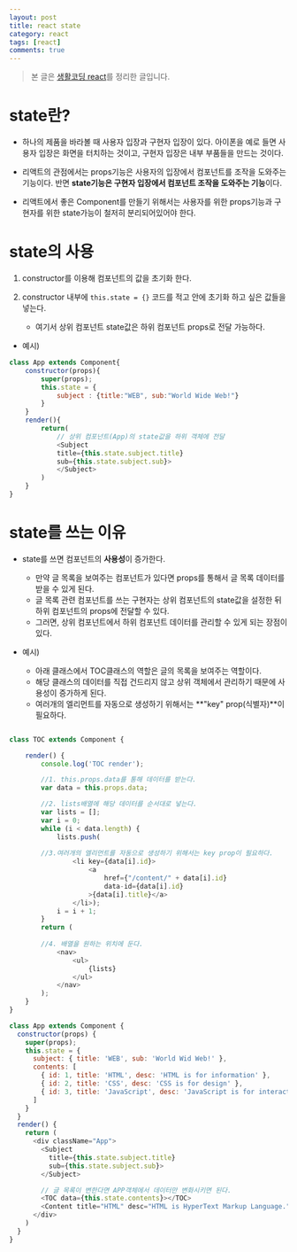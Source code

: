 ```yaml
---
layout: post
title: react state
category: react
tags: [react]
comments: true
---
```


> 본 글은 [생활코딩 react](https://www.opentutorials.org/module/4058/24738)를 정리한 글입니다.  


# state란?

- 하나의 제품을 바라볼 때 사용자 입장과 구현자 입장이 있다. 아이폰을 예로 들면 사용자 입장은 화면을 터치하는 것이고, 구현자 입장은 내부 부품들을 만드는 것이다.

- 리액트의 관점에서는 props기능은 사용자의 입장에서 컴포넌트를 조작을 도와주는 기능이다. 반면 **state기능은 구현자 입장에서 컴포넌트 조작을 도와주는 기능**이다.

- 리액트에서 좋은 Component를 만들기 위해서는 사용자를 위한 props기능과 구현자를 위한 state가능이 철저히 분리되어있어야 한다.

# state의 사용

1. constructor를 이용해 컴포넌트의 값을 초기화 한다.

2. constructor 내부에 `this.state = {}` 코드를 적고 안에 초기화 하고 싶은 값들을 넣는다.
    - 여기서 상위 컴포넌트 state값은 하위 컴포넌트 props로 전달 가능하다.

- 예시)

```javascript
class App extends Component{
    constructor(props){
        super(props);
        this.state = {
            subject : {title:"WEB", sub:"World Wide Web!"}
        }        
    }
    render(){
        return(
            // 상위 컴포넌트(App)의 state값을 하위 객체에 전달
            <Subject
            title={this.state.subject.title}
            sub={this.state.subject.sub}>
            </Subject>
        )
    }
}

```

# state를 쓰는 이유

- state를 쓰면 컴포넌트의 **사용성**이 증가한다.
    - 만약 글 목록을 보여주는 컴포넌트가 있다면 props를 통해서 글 목록 데이터를 받을 수 있게 된다.
    - 글 목록 관련 컴포넌트를 쓰는 구현자는 상위 컴포넌트의 state값을 설정한 뒤 하위 컴포넌트의 props에 전달할 수 있다.
    - 그러면, 상위 컴포넌트에서 하위 컴포넌트 데이터를 관리할 수 있게 되는 장점이 있다.

- 예시)
    - 아래 클래스에서 TOC클래스의 역할은 글의 목록을 보여주는 역할이다.
    - 해당 클래스의 데이터를 직접 건드리지 않고 상위 객체에서 관리하기 때문에 사용성이 증가하게 된다.
    - 여러개의 엘리먼트를 자동으로 생성하기 위해서는 **"key" prop(식별자)**이 필요하다.

```javascript

class TOC extends Component {

    render() {
        console.log('TOC render');

        //1. this.props.data를 통해 데이터를 받는다.
        var data = this.props.data;

        //2. lists배열에 해당 데이터를 순서대로 넣는다.
        var lists = [];
        var i = 0;
        while (i < data.length) {
            lists.push(
                
        //3.여러개의 엘리먼트를 자동으로 생성하기 위해서는 key prop이 필요하다.
                <li key={data[i].id}>
                    <a
                        href={"/content/" + data[i].id}
                        data-id={data[i].id}
                    >{data[i].title}</a>
                </li>);
            i = i + 1;
        }
        return (
        
        //4. 배열을 원하는 위치에 둔다.
            <nav>
                <ul>
                    {lists}
                </ul>
            </nav>
        );
    }
}

class App extends Component {
  constructor(props) {
    super(props);
    this.state = {
      subject: { title: 'WEB', sub: 'World Wid Web!' },
      contents: [
        { id: 1, title: 'HTML', desc: 'HTML is for information' },
        { id: 2, title: 'CSS', desc: 'CSS is for design' },
        { id: 3, title: 'JavaScript', desc: 'JavaScript is for interactive' }
      ]
    }
  }
  render() {
    return (
      <div className="App">
        <Subject
          title={this.state.subject.title}
          sub={this.state.subject.sub}>
        </Subject>

        // 글 목록이 변한다면 APP객체에서 데이터만 변화시키면 된다.
        <TOC data={this.state.contents}></TOC>
        <Content title="HTML" desc="HTML is HyperText Markup Language."></Content>
      </div>
    )
  }
}

```
